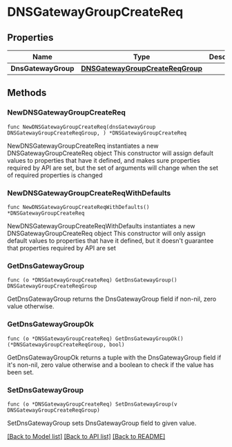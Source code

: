 # DNSGatewayGroupCreateReq

## Properties

Name | Type | Description | Notes
------------ | ------------- | ------------- | -------------
**DnsGatewayGroup** | [**DNSGatewayGroupCreateReqGroup**](DNSGatewayGroupCreateReqGroup.md) |  | 

## Methods

### NewDNSGatewayGroupCreateReq

`func NewDNSGatewayGroupCreateReq(dnsGatewayGroup DNSGatewayGroupCreateReqGroup, ) *DNSGatewayGroupCreateReq`

NewDNSGatewayGroupCreateReq instantiates a new DNSGatewayGroupCreateReq object
This constructor will assign default values to properties that have it defined,
and makes sure properties required by API are set, but the set of arguments
will change when the set of required properties is changed

### NewDNSGatewayGroupCreateReqWithDefaults

`func NewDNSGatewayGroupCreateReqWithDefaults() *DNSGatewayGroupCreateReq`

NewDNSGatewayGroupCreateReqWithDefaults instantiates a new DNSGatewayGroupCreateReq object
This constructor will only assign default values to properties that have it defined,
but it doesn't guarantee that properties required by API are set

### GetDnsGatewayGroup

`func (o *DNSGatewayGroupCreateReq) GetDnsGatewayGroup() DNSGatewayGroupCreateReqGroup`

GetDnsGatewayGroup returns the DnsGatewayGroup field if non-nil, zero value otherwise.

### GetDnsGatewayGroupOk

`func (o *DNSGatewayGroupCreateReq) GetDnsGatewayGroupOk() (*DNSGatewayGroupCreateReqGroup, bool)`

GetDnsGatewayGroupOk returns a tuple with the DnsGatewayGroup field if it's non-nil, zero value otherwise
and a boolean to check if the value has been set.

### SetDnsGatewayGroup

`func (o *DNSGatewayGroupCreateReq) SetDnsGatewayGroup(v DNSGatewayGroupCreateReqGroup)`

SetDnsGatewayGroup sets DnsGatewayGroup field to given value.



[[Back to Model list]](../README.md#documentation-for-models) [[Back to API list]](../README.md#documentation-for-api-endpoints) [[Back to README]](../README.md)


